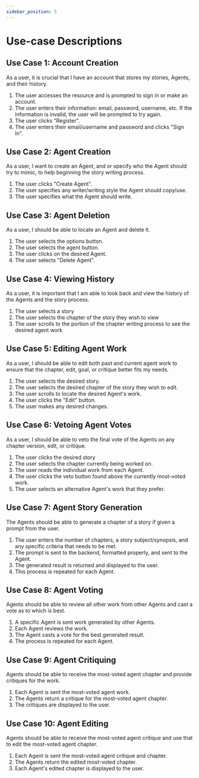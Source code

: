 ```yaml
---
sidebar_position: 5
---
```


# Use-case Descriptions

## Use Case 1: Account Creation
As a user, it is crucial that I have an account that stores my stories, Agents, and their history.
1. The user accesses the resource and is prompted to sign in or make an account.
2. The user enters their information: email, password, username, etc. If the information is invalid, the user will be prompted to try again.
3. The user clicks "Register". 
4. The user enters their email/username and password and clicks "Sign In".

## Use Case 2: Agent Creation
As a user, I want to create an Agent, and or specify who the Agent should try to mimic, to help beginning the story writing process.
1. The user clicks "Create Agent".
2. The user specifies any writer/writing style the Agent should copy/use.
3. The user specifies what the Agent should write.

## Use Case 3: Agent Deletion
As a user, I should be able to locate an Agent and delete it.
1. The user selects the options button.
2. The user selects the agent button.
3. The user clicks on the desired Agent.
4. The user selects "Delete Agent".

## Use Case 4: Viewing History
As a user, it is important that I am able to look back and view the history of the Agents and the story process.
1. The user selects a story
2. The user selects the chapter of the story they wish to view
3. The user scrolls to the portion of the chapter writing process to see the desired agent work

## Use Case 5: Editing Agent Work
As a user, I should be able to edit both past and current agent work to ensure that the chapter, edit, goal, or critique better fits my needs.
1. The user selects the desired story.
2. The user selects the desired chapter of the story they wish to edit.
2. The user scrolls to locate the desired Agent's work.
3. The user clicks the "Edit" button.
4. The user makes any desired changes.

## Use Case 6: Vetoing Agent Votes
As a user, I should be able to veto the final vote of the Agents on any chapter version, edit, or critique.
1. The user clicks the desired story
2. The user selects the chapter currently being worked on.
3. The user reads the individual work from each Agent.
4. The user clicks the veto button found above the currently most-voted work.
5. The user selects an alternative Agent's work that they prefer.

## Use Case 7: Agent Story Generation
The Agents should be able to generate a chapter of a story if given a prompt from the user.
1. The user enters the number of chapters, a story subject/synopsis, and any specific criteria that needs to be met.
2. The prompt is sent to the backend, formatted properly, and sent to the Agent.
3. The generated result is returned and displayed to the user.
4. This process is repeated for each Agent.

## Use Case 8: Agent Voting
Agents should be able to review all other work from other Agents and cast a vote as to which is best.
1. A specific Agent is sent work generated by other Agents.
2. Each Agent reviews the work.
3. The Agent casts a vote for the best generated result.
4. The process is repeated for each Agent.

## Use Case 9: Agent Critiquing
Agents should be able to receive the most-voted agent chapter and provide critiques for the work.
1. Each Agent is sent the most-voted agent work.
2. The Agents return a critique for the most-voted agent chapter.
3. The critiques are displayed to the user.

## Use Case 10: Agent Editing
Agents should be able to receive the most-voted agent critique and use that to edit the most-voted agent chapter.
1. Each Agent is sent the most-voted agent critique and chapter. 
2. The Agents return the edited most-voted chapter.
3. Each Agent's edited chapter is displayed to the user.
